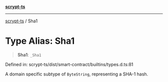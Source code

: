 [**scrypt-ts**](../README.md)

***

[scrypt-ts](../globals.md) / Sha1

# Type Alias: Sha1

> **Sha1**: `_Sha1`

Defined in: scrypt-ts/dist/smart-contract/builtins/types.d.ts:81

A domain specific subtype of `ByteString`, representing a SHA-1 hash.
